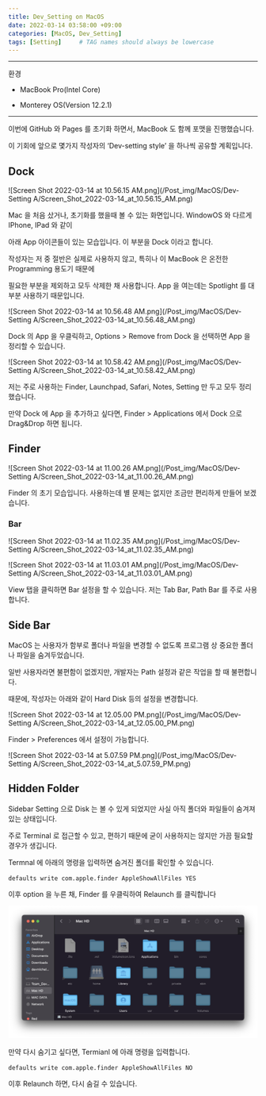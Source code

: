 ```yaml
---
title: Dev_Setting on MacOS
date: 2022-03-14 03:58:00 +09:00
categories: [MacOS, Dev_Setting]
tags: [Setting]     # TAG names should always be lowercase
---
```


---

환경

- MacBook Pro(Intel Core)

- Monterey OS(Version 12.2.1)

---

이번에 GitHub 와 Pages 를 초기화 하면서, MacBook 도 함께 포맷을 진행했습니다. 

이 기회에 앞으로 몇가지 작성자의 ‘Dev-setting style’ 을 하나씩 공유할 계획입니다.

## Dock

![Screen Shot 2022-03-14 at 10.56.15 AM.png](/Post_img/MacOS/Dev-Setting A/Screen_Shot_2022-03-14_at_10.56.15_AM.png)

Mac 을 처음 샀거나, 초기화를 했을때 볼 수 있는 화면입니다. WindowOS 와 다르게 IPhone, IPad 와 같이

아래 App 아이콘들이 있는 모습입니다. 이 부분을 Dock 이라고 합니다.

작성자는 저 중 절반은 실제로 사용하지 않고, 특히나 이 MacBook 은 온전한 Programming 용도기 때문에

필요한 부분을 제외하고 모두 삭제한 채 사용합니다. App 을 여는데는 Spotlight 를 대부분 사용하기 때문입니다.

![Screen Shot 2022-03-14 at 10.56.48 AM.png](/Post_img/MacOS/Dev-Setting A/Screen_Shot_2022-03-14_at_10.56.48_AM.png)

 

Dock 의 App 을 우클릭하고, Options > Remove from Dock 을 선택하면 App 을 정리할 수 있습니다.

![Screen Shot 2022-03-14 at 10.58.42 AM.png](/Post_img/MacOS/Dev-Setting A/Screen_Shot_2022-03-14_at_10.58.42_AM.png)

저는 주로 사용하는 Finder, Launchpad, Safari, Notes, Setting 만 두고 모두 정리했습니다.

만약 Dock 에 App 을 추가하고 싶다면, Finder > Applications 에서 Dock 으로 Drag&Drop 하면 됩니다.

## Finder

![Screen Shot 2022-03-14 at 11.00.26 AM.png](/Post_img/MacOS/Dev-Setting A/Screen_Shot_2022-03-14_at_11.00.26_AM.png)

Finder 의 초기 모습입니다. 사용하는데 별 문제는 없지만 조금만 편리하게 만들어 보겠습니다.

### Bar

![Screen Shot 2022-03-14 at 11.02.35 AM.png](/Post_img/MacOS/Dev-Setting A/Screen_Shot_2022-03-14_at_11.02.35_AM.png)

![Screen Shot 2022-03-14 at 11.03.01 AM.png](/Post_img/MacOS/Dev-Setting A/Screen_Shot_2022-03-14_at_11.03.01_AM.png)

View 탭을 클릭하면 Bar 설정을 할 수 있습니다. 저는 Tab Bar, Path Bar 를 주로 사용합니다.

## Side Bar

MacOS 는 사용자가 함부로 폴더나 파일을 변경할 수 없도록 프로그램 상 중요한 폴더나 파일을 숨겨두었습니다.

일반 사용자라면 불편함이 없겠지만, 개발자는 Path 설정과 같은 작업을 할 때 불편합니다.

때문에, 작성자는 아래와 같이 Hard Disk 등의 설정을 변경합니다.

![Screen Shot 2022-03-14 at 12.05.00 PM.png](/Post_img/MacOS/Dev-Setting A/Screen_Shot_2022-03-14_at_12.05.00_PM.png)

Finder > Preferences 에서 설정이 가능합니다. 

![Screen Shot 2022-03-14 at 5.07.59 PM.png](/Post_img/MacOS/Dev-Setting A/Screen_Shot_2022-03-14_at_5.07.59_PM.png)

## Hidden Folder

Sidebar Setting 으로 Disk 는 볼 수 있게 되었지만 사실 아직 폴더와 파일들이 숨겨져 있는 상태입니다.

주로 Terminal 로 접근할 수 있고, 편하기 때문에 굳이 사용하지는 않지만 가끔 필요할 경우가 생깁니다.

Termnal 에 아래의 명령을 입력하면 숨겨진 폴더를 확인할 수 있습니다.

 

```
defaults write com.apple.finder AppleShowAllFiles YES
```

이후 option 을 누른 채, Finder 를 우클릭하여 Relaunch 를 클릭합니다

![Screen Shot 2022-03-14 at 5.13.02 PM.png](/Post_img/MacOS/Dev-Setting%20A/Screen_Shot_2022-03-14_at_5.13.02_PM.png)

만약 다시 숨기고 싶다면, Termianl 에 아래 명령을 입력합니다.

```
defaults write com.apple.finder AppleShowAllFiles NO
```

이후 Relaunch 하면, 다시 숨길 수 있습니다.